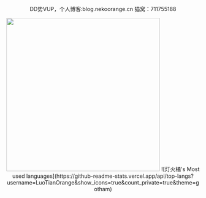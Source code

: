 <p align="center">DD势VUP，个人博客:blog.nekoorange.cn 猫窝：711755188</p>
<div align=center>
<img src="https://stats.justsong.cn/api/bilibili/?id=32256434&theme=default" width="400" height="auto">
![灯火橘's Most used languages](https://github-readme-stats.vercel.app/api/top-langs?username=LuoTianOrange&show_icons=true&count_private=true&theme=gotham)
</div>
